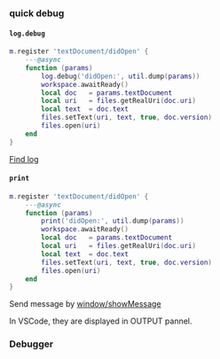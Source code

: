 ### quick debug

#### `log.debug`
```lua
m.register 'textDocument/didOpen' {
    ---@async
    function (params)
        log.debug('didOpen:', util.dump(params))
        workspace.awaitReady()
        local doc   = params.textDocument
        local uri   = files.getRealUri(doc.uri)
        local text  = doc.text
        files.setText(uri, text, true, doc.version)
        files.open(uri)
    end
}
```

[Find log](https://github.com/sumneko/lua-language-server/wiki/Default-log-path)

#### `print`
```lua
m.register 'textDocument/didOpen' {
    ---@async
    function (params)
        print('didOpen:', util.dump(params))
        workspace.awaitReady()
        local doc   = params.textDocument
        local uri   = files.getRealUri(doc.uri)
        local text  = doc.text
        files.setText(uri, text, true, doc.version)
        files.open(uri)
    end
}
```

Send message by [window/showMessage](https://microsoft.github.io/language-server-protocol/specifications/specification-3-17/#window_showMessage)

In VSCode, they are displayed in OUTPUT pannel.

### Debugger